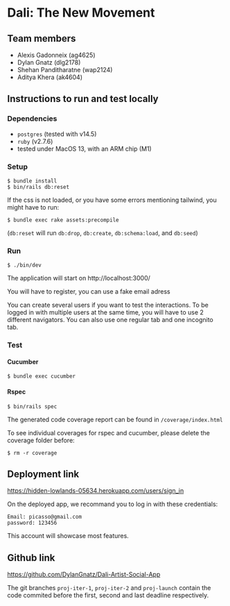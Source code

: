 # Dali: The New Movement

## Team members

- Alexis Gadonneix (ag4625)
- Dylan Gnatz (dlg2178)
- Shehan Panditharatne (wap2124)
- Aditya Khera (ak4604)

## Instructions to run and test locally

### Dependencies

- `postgres` (tested with v14.5)
- `ruby` (v2.7.6)
- tested under MacOS 13, with an ARM chip (M1)

### Setup

```
$ bundle install
$ bin/rails db:reset
```

If the css is not loaded, or you have some errors mentioning tailwind, you might have to run:

```
$ bundle exec rake assets:precompile
```

(`db:reset` will run `db:drop`, `db:create`, `db:schema:load`, and `db:seed`)

### Run

```
$ ./bin/dev
```

The application will start on http://localhost:3000/

You will have to register, you can use a fake email adress

You can create several users if you want to test the interactions. To be logged in with multiple users at the same time, you will have to use 2 different navigators. You can also use one regular tab and one incognito tab.

### Test

#### Cucumber

```
$ bundle exec cucumber
```

#### Rspec

```
$ bin/rails spec
```

The generated code coverage report can be found in `/coverage/index.html`

To see individual coverages for rspec and cucumber, please delete the coverage folder before:

```
$ rm -r coverage
```

## Deployment link

https://hidden-lowlands-05634.herokuapp.com/users/sign_in

On the deployed app, we recommand you to log in with these credentials:

```
Email: picasso@gmail.com
password: 123456
```

This account will showcase most features.

## Github link

https://github.com/DylanGnatz/Dali-Artist-Social-App

The git branches `proj-iter-1`, `proj-iter-2` and `proj-launch` contain the code commited before the first, second and last deadline respectively.
